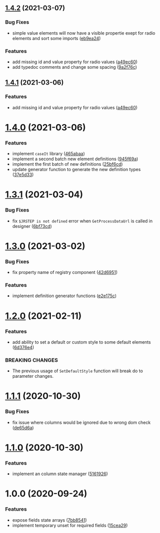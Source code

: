 ## [1.4.2](https://github.com/dkanehl/syn-workflow-base/compare/v1.4.0...v1.4.2) (2021-03-07)


### Bug Fixes

* simple value elements will now have a visible propertie exept for radio elements and sort some imports ([eb9ea24](https://github.com/dkanehl/syn-workflow-base/commit/eb9ea24cf8e7ee81e02b6d8614a0ccacc7537c2b))


### Features

* add missing id and value property for radio values ([a49ec60](https://github.com/dkanehl/syn-workflow-base/commit/a49ec600e1267f311a89e1786262094de88eb8a1))
* add typedoc comments and change some spacing ([9a2f76c](https://github.com/dkanehl/syn-workflow-base/commit/9a2f76c93edb621ab683de16310a38fc192dfc52))



## [1.4.1](https://github.com/dkanehl/syn-workflow-base/compare/v1.4.0...v1.4.1) (2021-03-06)


### Features

* add missing id and value property for radio values ([a49ec60](https://github.com/dkanehl/syn-workflow-base/commit/a49ec600e1267f311a89e1786262094de88eb8a1))



# [1.4.0](https://github.com/dkanehl/syn-workflow-base/compare/v1.3.1...v1.4.0) (2021-03-06)


### Features

* implement `caseIt` library ([465abaa](https://github.com/dkanehl/syn-workflow-base/commit/465abaadebc912d7d9f68a62f24e2ed4b2951850))
* implement a second batch new element definitions ([945f69a](https://github.com/dkanehl/syn-workflow-base/commit/945f69a1a87e3c4d40e5a62f4c9a8b4f3913c2aa))
* implement the first batch of new definitions ([25bf6cd](https://github.com/dkanehl/syn-workflow-base/commit/25bf6cd606f3b04ac326012848b639cbcdd1372b))
* update generator function to generate the new definition types ([37e5d33](https://github.com/dkanehl/syn-workflow-base/commit/37e5d330a88468dd29dc24638217befceab084f3))



# [1.3.1](https://github.com/dkanehl/syn-workflow-base/compare/v1.3.0...v1.3.1) (2021-03-04)


### Bug Fixes

* fix `$JRSTEP is not defined` error when `GetProcessDataUrl` is called in designer ([6bf73cd](https://github.com/dkanehl/syn-workflow-base/commit/6bf73cd63674aeb77a21a99828a9082e02e5dd4f))



# [1.3.0](https://github.com/dkanehl/syn-workflow-base/compare/v1.2.0...v1.3.0) (2021-03-02)


### Bug Fixes

* fix property name of registry component ([42d6951](https://github.com/dkanehl/syn-workflow-base/commit/42d6951324282a52c54c225e623e75f8d74b1b9c))


### Features

* implement definition generator functions ([e2e175c](https://github.com/dkanehl/syn-workflow-base/commit/e2e175c6b0b9717d4723d3ffc6c8e77202361c64))



# [1.2.0](https://github.com/dkanehl/syn-workflow-base/compare/v1.1.6...v1.2.0) (2021-02-11)

### Features

* add ability to set a default or custom style to some default elements ([6d376e4](https://github.com/dkanehl/syn-workflow-base/commit/6d376e4eac90e10bedd7d85076ed7b9ea3af4ca0))


### BREAKING CHANGES

* The previous usage of `SetDefaultStyle` function will break do to parameter changes.



# [1.1.1](https://github.com/dkanehl/syn-workflow-base/compare/v1.1.0...v1.1.1) (2020-10-30)


### Bug Fixes

* fix issue where columns would be ignored due to wrong dom check ([de65d6a](https://github.com/dkanehl/syn-workflow-base/commit/de65d6a5d7012e160a8701f01ef6be30048a1893))




# [1.1.0](https://github.com/dkanehl/syn-workflow-base/compare/v1.0.0...v1.1.0) (2020-10-30)


### Features

* implement an column state manager ([5161926](https://github.com/dkanehl/syn-workflow-base/commit/5161926a1983c311facfcceff6557d91d2bfbff3))



# 1.0.0 (2020-09-24)


### Features

* expose fields state arrays ([7bb8541](https://github.com/dkanehl/syn-workflow-base/commit/7bb8541d9477e862761d472da7f81e75d5dffe4d))
* implement temporary unset for required fields ([15cea29](https://github.com/dkanehl/syn-workflow-base/commit/15cea297fcce35c5ff8ad5f457ecad2bd5b3309d))




